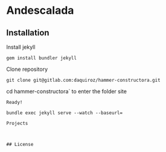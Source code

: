 # Andescalada

## Installation

Install jekyll

```gem install bundler jekyll```

Clone repository

```git clone git@gitlab.com:daquiroz/hammer-constructora.git```


cd hammer-constructora` to enter the folder site

```bundle install to install the gems
Ready!

bundle exec jekyll serve --watch --baseurl=

Projects



## License
